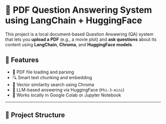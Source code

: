 # 🧠 PDF Question Answering System using LangChain + HuggingFace

This project is a local document-based Question Answering (QA) system that lets you **upload a PDF** (e.g., a movie plot) and **ask questions** about its content using **LangChain**, **Chroma**, and **HuggingFace models**.

## 🚀 Features

- 📄 PDF file loading and parsing
- 🔍 Smart text chunking and embedding
- 🧠 Vector similarity search using Chroma
- 🤖 LLM-based answering via HuggingFace (`Phi-3-mini`)
- 🧪 Works locally in Google Colab or Jupyter Notebook

---

## 📁 Project Structure
